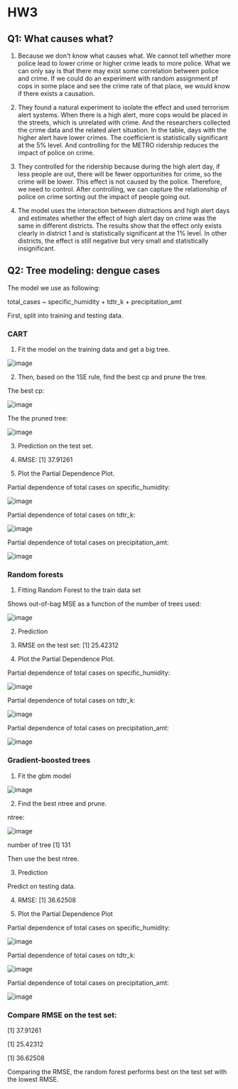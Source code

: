 # HW3

## Q1: What causes what?

1.  Because we don't know what causes what. We cannot tell whether more police lead to lower crime or higher crime leads to more police. What we can only say is that there may exist some correlation between police and crime. If we could do an experiment with random assignment pf cops in some place and see the crime rate of that place, we would know if there exists a causation.

2.  They found a natural experiment to isolate the effect and used terrorism alert systems. When there is a high alert, more cops would be placed in the streets, which is unrelated with crime. And the researchers collected the crime data and the related alert situation. In the table, days with the higher alert have lower crimes. The coefficient is statistically significant at the 5% level. And controlling for the METRO ridership reduces the impact of police on crime.

3.  They controlled for the ridership because during the high alert day, if less people are out, there will be fewer opportunities for crime, so the crime will be lower. This effect is not caused by the police. Therefore, we need to control. After controlling, we can capture the relationship of police on crime sorting out the impact of people going out.

4.  The model uses the interaction between distractions and high alert days and estimates whether the effect of high alert day on crime was the same in different districts. The results show that the effect only exists clearly in district 1 and is statistically significant at the 1% level. In other districts, the effect is still negative but very small and statistically insignificant.

## Q2: Tree modeling: dengue cases

The model we use as following:

total_cases \~ specific_humidity + tdtr_k + precipitation_amt

First, split into training and testing data.

### CART

1.  Fit the model on the training data and get a big tree.

![image](https://user-images.githubusercontent.com/112587000/228054788-061c272e-09e2-4205-9a99-8012a5ada7e7.png)

2.  Then, based on the 1SE rule, find the best cp and prune the tree.

The best cp:

![image](https://user-images.githubusercontent.com/112587000/228054941-e2e8e5b7-2330-40fc-892a-89e829f8526f.png)

The the pruned tree:

![image](https://user-images.githubusercontent.com/112587000/228055020-2a9825ee-653a-4199-b592-27487a26a93d.png)

3.  Prediction on the test set.

4.  RMSE:
[1] 37.91261

5.  Plot the Partial Dependence Plot.

Partial dependence of total cases on specific_humidity:

![image](https://user-images.githubusercontent.com/112587000/228055304-683da0ca-f298-4933-aa39-86c440af824e.png)

Partial dependence of total cases on tdtr_k:

![image](https://user-images.githubusercontent.com/112587000/228055385-3d46d932-9be5-4dca-8dc5-e76566ffa6c0.png)

Partial dependence of total cases on precipitation_amt:

![image](https://user-images.githubusercontent.com/112587000/228055482-b6251f8b-f72c-4cff-bb14-30f82874998d.png)

### Random forests

1.  Fitting Random Forest to the train data set

Shows out-of-bag MSE as a function of the number of trees used:

![image](https://user-images.githubusercontent.com/112587000/228055821-af8a13d8-79d5-453d-a1ad-3f3aac6bac61.png)

2.  Prediction

3.  RMSE on the test set:
[1] 25.42312

4.  Plot the Partial Dependence Plot.

Partial dependence of total cases on specific_humidity:

![image](https://user-images.githubusercontent.com/112587000/228056035-d2435176-c345-47e1-b138-be8ef648b26a.png)

Partial dependence of total cases on tdtr_k:

![image](https://user-images.githubusercontent.com/112587000/228056093-5c85f959-c52c-4a39-a430-54b1aa4f5ffd.png)

Partial dependence of total cases on precipitation_amt:

![image](https://user-images.githubusercontent.com/112587000/228056201-1ea3dda7-2bd7-491d-9102-0a3ccf1af06f.png)

### Gradient-boosted trees

1.  Fit the gbm model

![image](https://user-images.githubusercontent.com/112587000/228056439-fe9b5422-f1f8-4901-b40d-6fd625151ba3.png)

2.  Find the best ntree and prune.

ntree:

![image](https://user-images.githubusercontent.com/112587000/228056526-f749d434-628e-413d-8ae9-c58341fb7e78.png)

number of tree
[1] 131

Then use the best ntree.

3.  Prediction

Predict on testing data.

4.  RMSE:
[1] 36.62508

5.  Plot the Partial Dependence Plot

Partial dependence of total cases on specific_humidity:

![image](https://user-images.githubusercontent.com/112587000/228056830-e18334d5-c9c6-4794-b8eb-7004ae532fc2.png)

Partial dependence of total cases on tdtr_k:

![image](https://user-images.githubusercontent.com/112587000/228056893-6a50f2eb-7cfa-45f4-bbcc-f02b10e0ebe0.png)

Partial dependence of total cases on precipitation_amt:

![image](https://user-images.githubusercontent.com/112587000/228056942-b645aa85-c104-4712-b09c-a522f82e52c1.png)

### Compare RMSE on the test set:
[1] 37.91261

[1] 25.42312

[1] 36.62508

Comparing the RMSE, the random forest performs best on the test set with the lowest RMSE.



